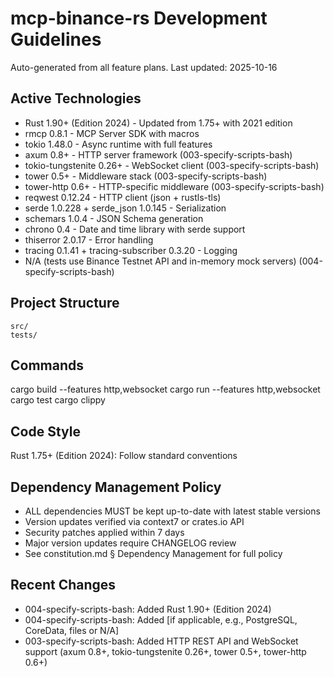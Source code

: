 # mcp-binance-rs Development Guidelines

Auto-generated from all feature plans. Last updated: 2025-10-16

## Active Technologies
- Rust 1.90+ (Edition 2024) - Updated from 1.75+ with 2021 edition
- rmcp 0.8.1 - MCP Server SDK with macros
- tokio 1.48.0 - Async runtime with full features
- axum 0.8+ - HTTP server framework (003-specify-scripts-bash)
- tokio-tungstenite 0.26+ - WebSocket client (003-specify-scripts-bash)
- tower 0.5+ - Middleware stack (003-specify-scripts-bash)
- tower-http 0.6+ - HTTP-specific middleware (003-specify-scripts-bash)
- reqwest 0.12.24 - HTTP client (json + rustls-tls)
- serde 1.0.228 + serde_json 1.0.145 - Serialization
- schemars 1.0.4 - JSON Schema generation
- chrono 0.4 - Date and time library with serde support
- thiserror 2.0.17 - Error handling
- tracing 0.1.41 + tracing-subscriber 0.3.20 - Logging
- N/A (tests use Binance Testnet API and in-memory mock servers) (004-specify-scripts-bash)

## Project Structure
```
src/
tests/
```

## Commands
cargo build --features http,websocket
cargo run --features http,websocket
cargo test
cargo clippy

## Code Style
Rust 1.75+ (Edition 2024): Follow standard conventions

## Dependency Management Policy
- ALL dependencies MUST be kept up-to-date with latest stable versions
- Version updates verified via context7 or crates.io API
- Security patches applied within 7 days
- Major version updates require CHANGELOG review
- See constitution.md § Dependency Management for full policy

## Recent Changes
- 004-specify-scripts-bash: Added Rust 1.90+ (Edition 2024)
- 004-specify-scripts-bash: Added [if applicable, e.g., PostgreSQL, CoreData, files or N/A]
- 003-specify-scripts-bash: Added HTTP REST API and WebSocket support (axum 0.8+, tokio-tungstenite 0.26+, tower 0.5+, tower-http 0.6+)

<!-- MANUAL ADDITIONS START -->
<!-- MANUAL ADDITIONS END -->
